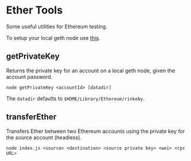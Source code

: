 # Ether Tools

Some useful utilities for Ethereum testing.

To setup your local geth node use [this](https://gist.github.com/cryptogoth/10a98e8078cfd69f7ca892ddbdcf26bc).

## getPrivateKey

Returns the private key for an account on a local geth node, given the account password.

```
node getPrivateKey <accountId> [datadir]
```

The `datadir` defaults to `$HOME/Library/Ethereum/rinkeby`.

## transferEther

Transfers Ether between two Ethereum accounts using the private key for the source account (headless).

```
node index.js <source> <destination> <source private key> <wei> <rpc URL>
```